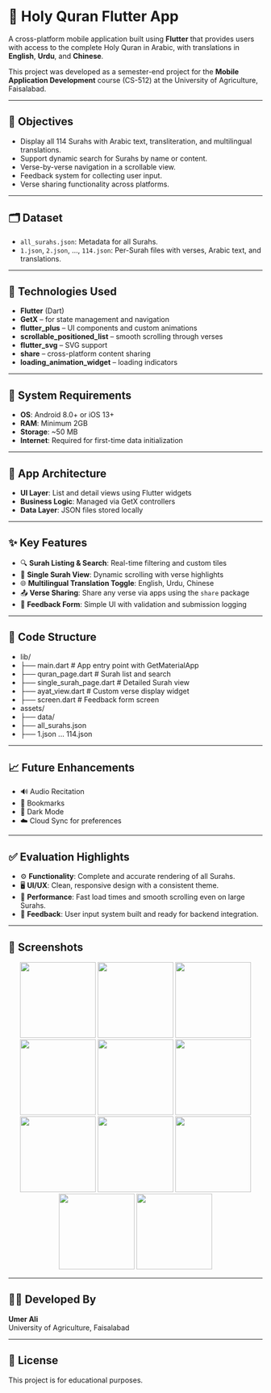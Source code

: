 # 📖 Holy Quran Flutter App

A cross-platform mobile application built using **Flutter** that provides users with access to the complete Holy Quran in Arabic, with translations in **English**, **Urdu**, and **Chinese**.

This project was developed as a semester-end project for the **Mobile Application Development** course (CS-512) at the University of Agriculture, Faisalabad.

---

## 🎯 Objectives

- Display all 114 Surahs with Arabic text, transliteration, and multilingual translations.
- Support dynamic search for Surahs by name or content.
- Verse-by-verse navigation in a scrollable view.
- Feedback system for collecting user input.
- Verse sharing functionality across platforms.

---

## 🗂️ Dataset

- `all_surahs.json`: Metadata for all Surahs.
- `1.json`, `2.json`, ..., `114.json`: Per-Surah files with verses, Arabic text, and translations.

---

## 🔧 Technologies Used

- **Flutter** (Dart)
- **GetX** – for state management and navigation
- **flutter_plus** – UI components and custom animations
- **scrollable_positioned_list** – smooth scrolling through verses
- **flutter_svg** – SVG support
- **share** – cross-platform content sharing
- **loading_animation_widget** – loading indicators

---

## 📱 System Requirements

- **OS**: Android 8.0+ or iOS 13+
- **RAM**: Minimum 2GB
- **Storage**: ~50 MB
- **Internet**: Required for first-time data initialization

---

## 🧱 App Architecture

- **UI Layer**: List and detail views using Flutter widgets
- **Business Logic**: Managed via GetX controllers
- **Data Layer**: JSON files stored locally

---

## ✨ Key Features

- 🔍 **Surah Listing & Search**: Real-time filtering and custom tiles
- 📑 **Single Surah View**: Dynamic scrolling with verse highlights
- 🌐 **Multilingual Translation Toggle**: English, Urdu, Chinese
- 📤 **Verse Sharing**: Share any verse via apps using the `share` package
- 💬 **Feedback Form**: Simple UI with validation and submission logging

---

## 📁 Code Structure
- lib/
- ├── main.dart # App entry point with GetMaterialApp
- ├── quran_page.dart # Surah list and search
- ├── single_surah_page.dart # Detailed Surah view
- ├── ayat_view.dart # Custom verse display widget
- ├── screen.dart # Feedback form screen
- assets/
- ├── data/
- ├── all_surahs.json
- ├── 1.json ... 114.json

---

## 📈 Future Enhancements

- 🔊 Audio Recitation
- 🔖 Bookmarks
- 🌙 Dark Mode
- ☁️ Cloud Sync for preferences

---

## ✅ Evaluation Highlights

- ⚙️ **Functionality**: Complete and accurate rendering of all Surahs.
- 🖥️ **UI/UX**: Clean, responsive design with a consistent theme.
- 🚀 **Performance**: Fast load times and smooth scrolling even on large Surahs.
- 📩 **Feedback**: User input system built and ready for backend integration.

---

## 📸 Screenshots

<p align="center">
  <img src="https://github.com/user-attachments/assets/9d5dae63-4aad-4808-b4b4-e3e11bd27dc1" width="150"/>
  <img src="https://github.com/user-attachments/assets/9a7f0608-f970-42cc-8246-24651dd32c9c" width="150"/>
  <img src="https://github.com/user-attachments/assets/b4617f7a-876e-45ba-803a-653c4562e6d1" width="150"/>
  <img src="https://github.com/user-attachments/assets/f6091b8b-5951-4a8a-91ef-82cdab543a37" width="150"/>
  <img src="https://github.com/user-attachments/assets/56ae5a15-79cb-4017-8b07-72f37ea829cf" width="150"/>
  <img src="https://github.com/user-attachments/assets/d0be7e28-2487-4f9a-9284-d80fa5a449fb" width="150"/>
  <img src="https://github.com/user-attachments/assets/cc6fb5f9-e55c-4091-8911-fcff4d84d636" width="150"/>
  <img src="https://github.com/user-attachments/assets/a0a8b035-bda2-47a1-b3c2-7bc818649d7d" width="150"/>
  <img src="https://github.com/user-attachments/assets/9b85ab77-60a0-43b7-a5fd-ca60466a055d" width="150"/>
  <img src="https://github.com/user-attachments/assets/8d7f5176-a32d-4819-8bc7-344becd86804" width="150"/>
  <img src="https://github.com/user-attachments/assets/6019b843-fe17-44a6-924f-83fd28c51dd1" width="150"/>
</p>


---

## 👨‍💻 Developed By

**Umer Ali**  
University of Agriculture, Faisalabad

---

## 📜 License

This project is for educational purposes.


